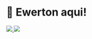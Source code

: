 # 👋 Ewerton aqui!

<div>
  <a href="https://github.com/ewertonPeters/github-readme-stats">
    <img src="https://github-readme-stats.vercel.app/api?username=ewertonPeters&count_private=true&show_icons=true&theme=dark">
    <img src="https://github-readme-stats.vercel.app/api/top-langs/?username=ewertonPeters&layout=compact&theme=dark">
</div>
<!--
**ewertonPeters/ewertonpeters** is a ✨ _special_ ✨ repository because its `README.md` (this file) appears on your GitHub profile.

Here are some ideas to get you started:

- 🔭 I’m currently working on ...
- 🌱 I’m currently learning ...
- 👯 I’m looking to collaborate on ...
- 🤔 I’m looking for help with ...
- 💬 Ask me about ...
- 📫 How to reach me: ...
- 😄 Pronouns: ...
- ⚡ Fun fact: ...
-->
